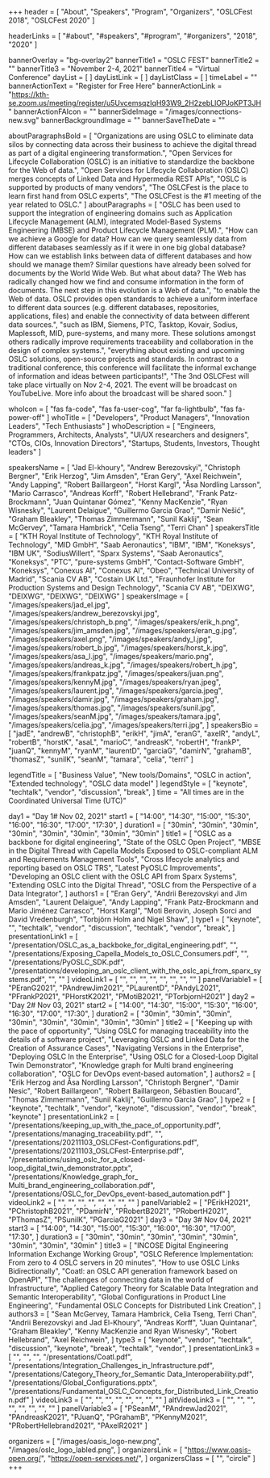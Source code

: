 +++
header = [
  "About",
  "Speakers",
  "Program",
  "Organizers",
  "OSLCFest 2018",
  "OSLCFest 2020"
]

headerLinks = [
  "#about",
  "#speakers",
  "#program",
  "#organizers",
  "2018",
  "2020"
]

bannerOverlay = "bg-overlay2"
bannerTitle1 = "OSLC FEST"
bannerTitle2 = ""
bannerTitle3 = "November 2-4, 2021"
bannerTitle4 = "Virtual Conference"
dayList = [
]
dayListLink = [
]
dayListClass = [
]
timeLabel = ""
bannerActionText = "Register for Free Here"
bannerActionLink = "https://kth-se.zoom.us/meeting/register/u5UvcemsqzIqH93W9_2H2zebLlOPJoKPT3JH"
bannerActionFAIcon = ""
bannerSideImage = "/images/connections-new.svg"
bannerBackgroundImage = ""
bannerSaveTheDate = ""

aboutParagraphsBold = [
  "Organizations are using OSLC to eliminate data silos by connecting data across their business to achieve the digital thread as part of a digital engineering transformation.",
  "Open Services for Lifecycle Collaboration (OSLC) is an initiative to standardize the backbone for the Web of data.",
  "Open Services for Lifecycle Collaboration (OSLC) merges concepts of Linked Data and Hypermedia REST APIs",
  "OSLC is supported by products of many vendors",
  "The OSLCFest is the place to learn first hand from OSLC experts",
  "The OSLCFest is the #1 meeting of the year related to OSLC."
]
aboutParagraphs = [
  "OSLC has been used to support the integration of engineering domains such as Application Lifecycle Management (ALM), integrated Model-Based Systems Engineering (MBSE) and Product Lifecycle Management (PLM).",
  "How can we achieve a Google for data? How can we query seamlessly data from different databases seamlessly as if it were in one big global database? How can we establish links between data of different databases and how should we manage them? Similar questions have already been solved for documents by the World Wide Web. But what about data? The Web has radically changed how we find and consume information in the form of documents. The next step in this evolution is a Web of data.",
  "to enable the Web of data. OSLC provides open standards to achieve a uniform interface to different data sources (e.g. different databases, repositories, applications, files) and enable the connectivity of data between different data sources.",
  "such as IBM, Siemens, PTC, Tasktop, Kovair, Sodius, Maplessoft, MID, pure-systems, and many more. These solutions amongst others radically improve requirements traceability and collaboration in the design of complex systems.",
  "everything about existing and upcoming OSLC solutions, open-source projects and standards. In contrast to a traditional conference, this conference will facilitate the informal exchange of information and ideas between participants!",
  "The 3nd OSLCFest will take place virtually on Nov 2-4, 2021. The event will be broadcast on YouTubeLive. More info about the broadcast will be shared soon."
]

whoIcon = [
  "fas fa-code",
  "fas fa-user-cog",
  "far fa-lightbulb",
  "fas fa-power-off"
]
whoTitle = [
  "Developers",
  "Product Managers",
  "Innovation Leaders",
  "Tech Enthusiasts"
]
whoDescription = [
  "Engineers, Programmers, Architects, Analysts",
  "UI/UX researchers and designers",
  "CTOs, CIOs, Innovation Directors",
  "Startups, Students, Investors, Thought leaders"
]

speakersName = [
  "Jad El-khoury",
  "Andrew Berezovskyi",
  "Christoph Bergner",
  "Erik Herzog",
  "Jim Amsden",
  "Eran Gery",
  "Axel Reichwein",
  "Andy Lapping",
  "Robert Baillargeon",
  "Horst Kargl",
  "Åsa Nordling Larsson",
  "Mario Carrasco",
  "Andreas Korff",
  "Robert Hellebrand",
  "Frank Patz-Brockmann",
  "Juan Quintanar Gómez",
  "Kenny MacKenzie",
  "Ryan Wisnesky",
  "Laurent Delaigue",
  "Guillermo Garcia Grao",
  "Damir Nešić",
  "Graham Bleakley",
  "Thomas Zimmermann",
  "Sunil Kaklij",
  "Sean McGervey",
  "Tamara Hambrick",
  "Celia Tseng",
  "Terri Chan"
]
speakersTitle = [
  "KTH Royal Institute of Technology",
  "KTH Royal Institute of Technology",
  "MID GmbH",
  "Saab Aeronautics",
  "IBM",
  "IBM",
  "Koneksys",
  "IBM UK",
  "SodiusWillert",
  "Sparx Systems",
  "Saab Aeronautics",
  "Koneksys",
  "PTC",
  "pure-systems GmbH",
  "Contact-Software GmbH",
  "Koneksys",
  "Conexus AI",
  "Conexus AI",
  "Obeo",
  "Technical University of Madrid",
  "Scania CV AB",
  "Costain UK Ltd.",
  "Fraunhofer Institute for Production Systems and Design Technology",
  "Scania CV AB",
  "DEIXWG",
  "DEIXWG",
  "DEIXWG",
  "DEIXWG"
]
speakersImage = [
  "/images/speakers/jad_el.jpg",
  "/images/speakers/andrew_berezovskyi.jpg",
  "/images/speakers/christoph_b.png",
  "/images/speakers/erik_h.png",
  "/images/speakers/jim_amsden.jpg",
  "/images/speakers/eran_g.jpg",
  "/images/speakers/axel.png",
  "/images/speakers/andy_l.jpg",
  "/images/speakers/robert_b.jpg",
  "/images/speakers/horst_k.jpg",
  "/images/speakers/asa_l.jpg",
  "/images/speakers/mario.png",
  "/images/speakers/andreas_k.jpg",
  "/images/speakers/robert_h.jpg",
  "/images/speakers/frankpatz.jpg",
  "/images/speakers/juan.png",
  "/images/speakers/kennyM.jpg",
  "/images/speakers/ryan.jpeg",
  "/images/speakers/laurent.jpg",
  "/images/speakers/garcia.jpeg",
  "/images/speakers/damir.jpg",
  "/images/speakers/graham.jpg",
  "/images/speakers/thomas.jpg",
  "/images/speakers/sunil.jpg",
  "/images/speakers/seanM.jpg",
  "/images/speakers/tamara.jpg",
  "/images/speakers/celia.jpg",
  "/images/speakers/terri.jpg",
]
speakersBio = [
  "jadE",
  "andrewB",
  "christophB",
  "erikH",
  "jimA",
  "eranG",
  "axelR",
  "andyL",
  "robertB",
  "horstK",
  "asaL",
  "marioC",
  "andreasK",
  "robertH",
  "frankP",
  "juanQ",
  "kennyM",
  "ryanM",
  "laurentD",
  "garciaG",
  "damirN",
  "grahamB",
  "thomasZ",
  "sunilK",
  "seanM",
  "tamara",
  "celia",
  "terri"
]

legendTitle = [
  "Business Value",
  "New tools/Domains",
  "OSLC in action",
  "Extended technology",
  "OSLC data model"
]
legendStyle = [
  "keynote",
  "techtalk",
  "vendor",
  "discussion",
  "break",
]
time = "All times are in the Coordinated Universal Time (UTC)"

day1 = "Day 1# Nov 02, 2021"
start1 = [
  "14:00",
  "14:30",
  "15:00",
  "15:30",
  "16:00",
  "16:30",
  "17:00",
  "17:30",
]
duration1 = [
  "30min",
  "30min",
  "30min",
  "30min",
  "30min",
  "30min",
  "30min",
  "30min"
]
title1 = [
  "OSLC as a backbone for digital engineering",
  "State of the OSLC Open Project",
  "MBSE in the Digital Thread with Capella Models Exposed to OSLC-compliant ALM and Requirements Management Tools",
  "Cross lifecycle analytics and reporting based on OSLC TRS",
  "Latest PyOSLC Improvements",
  "Developing an OSLC client with the OSLC API from Sparx Systems",
  "Extending OSLC into the Digital Thread",
  "OSLC from the Perspective of a Data Integrator",
]
authors1 = [
  "Eran Gery",
  "Andrii Berezovskyi and Jim Amsden",
  "Laurent Delaigue",
  "Andy Lapping",
  "Frank Patz-Brockmann and Mario Jiménez Carrasco",
  "Horst Kargl",
  "Moti Berovin, Joseph Sorci and David Vredenburgh",
  "Torbjörn Holm and Nigel Shaw",
]
type1 = [
  "keynote",
  "",
  "techtalk",
  "vendor",
  "discussion",
  "techtalk",
  "vendor",
  "break",
]
presentationLink1 = [
  "/presentation/OSLC_as_a_backboke_for_digital_engineering.pdf",
  "",
  "/presentations/Exposing_Capella_Models_to_OSLC_Consumers.pdf",
  "",
  "/presentations/PyOSLC_SDK.pdf",
  "/presentations/developing_an_oslc_client_with_the_oslc_api_from_sparx_systems.pdf",
  "",
  ""
]
videoLink1 = [
  "",
  "",
  "",
  "",
  "",
  "",
  "",
  ""
]
panelVariable1 = [
  "PEranG2021",
  "PAndrewJim2021",
  "PLaurentD",
  "PAndyL2021",
  "PFrankP2021",
  "PHorstK2021",
  "PMotiB2021",
  "PTorbjornH2021"
]
day2 = "Day 2# Nov 03, 2021"
start2 = [
  "14:00",
  "14:30",
  "15:00",
  "15:30",
  "16:00",
  "16:30",
  "17:00",
  "17:30",
]
duration2 = [
  "30min",
  "30min",
  "30min",
  "30min",
  "30min",
  "30min",
  "30min",
  "30min"
]
title2 = [
  "Keeping up with the pace of opportunity",
  "Using OSLC for managing traceability into the details of a software project",
  "Leveraging OSLC and Linked Data for the Creation of Assurance Cases",
  "Navigating Versions in the Enterprise",
  "Deploying OSLC In the Enterprise",
  "Using OSLC for a Closed-Loop Digital Twin Demonstrator",
  "Knowledge graph for Multi brand engineering collaboration",
  "OSLC for DevOps event-based automation",
]
authors2 = [
  "Erik Herzog and Åsa Nordling Larsson",
  "Christoph Bergner",
  "Damir Nesic",
  "Robert Baillargeon",
  "Robert Baillargeon, Sébastien Boucard",
  "Thomas Zimmermann",
  "Sunil Kaklij",
  "Guillermo Garcia Grao",
]
type2 = [
  "keynote",
  "techtalk",
  "vendor",
  "keynote",
  "discussion",
  "vendor",
  "break",
  "keynote"
]
presentationLink2 = [
  "/presentations/keeping_up_with_the_pace_of_opportunity.pdf",
  "/presentations/managing_traceability.pdf",
  "",
  "/presentations/20211103_OSLCFest-Configurations.pdf",
  "/presentations/20211103_OSLCFest-Enterprise.pdf",
  "/presentations/using_oslc_for_a_closed-loop_digital_twin_demonstrator.pptx",
  "/presentations/Knowledge_graph_for_ Multi_brand_engineering_collaboration.pdf",
  "/presentations/OSLC_for_DevOps_event-based_automation.pdf"
]
videoLink2 = [
  "",
  "",
  "",
  "",
  "",
  "",
  "",
  ""
]
panelVariable2 = [
  "PErikH2021",
  "PChristophB2021",
  "PDamirN",
  "PRobertB2021",
  "PRobertH2021",
  "PThomasZ",
  "PSunilK",
  "PGarciaG2021"
]
day3 = "Day 3# Nov 04, 2021"
start3 = [
  "14:00",
  "14:30",
  "15:00",
  "15:30",
  "16:00",
  "16:30",
  "17:00",
  "17:30",
]
duration3 = [
  "30min",
  "30min",
  "30min",
  "30min",
  "30min",
  "30min",
  "30min",
  "30min"
]
title3 = [
  "INCOSE Digital Engineering Information Exchange Working Group",
  "OSLC Reference Implementation: From zero to 4 OSLC servers in 20 minutes",
  "How to use OSLC Links Bidirectionally",
  "Coatl: an OSLC API generation framework based on OpenAPI",
  "The challenges of connecting data in the world of Infrastructure",
  "Applied Category Theory for Scalable Data Integration and Semantic Interoperability",
  "Global Configurations in Product Line Engineering",
  "Fundamental OSLC Concepts for Distributed Link Creation",
]
authors3 = [
  "Sean McGervey, Tamara Hambrick, Celia Tseng, Terri Chan",
  "Andrii Berezovskyi and Jad El-Khoury",
  "Andreas Korff",
  "Juan Quintanar",
  "Graham Bleakley",
  "Kenny MacKenzie and Ryan Wisnesky",
  "Robert Hellebrand",
  "Axel Reichwein",
]
type3 = [
  "keynote",
  "vendor",
  "techtalk",
  "discussion",
  "keynote",
  "break",
  "techtalk",
  "vendor",
]
presentationLink3 = [
  "",
  "",
  "",
  "/presentations/Coatl.pdf",
  "/presentations/Integration_Challenges_in_Infrastructure.pdf",
  "/presentations/Category_Theory_for_Semantic Data_Interoperability.pdf",
  "/presentations/Global_Configurations.pptx",
  "/presentations/Fundamental_OSLC_Concepts_for_Distributed_Link_Creation.pdf"
]
videoLink3 = [
  "",
  "",
  "",
  "",
  "",
  "",
  "",
  ""
]
altVideoLink3 = [
  "",
  "",
  "",
  "",
  "",
  "",
  "",
  ""
]
panelVariable3 = [
  "PSeanM",
  "PAndrewJad2021",
  "PAndreasK2021",
  "PJuanQ",
  "PGrahamB",
  "PKennyM2021",
  "PRobertHellebrand2021",
  "PAxelR2021"
]


organizers = [
    "/images/oasis_logo-new.png",
    "/images/oslc_logo_labled.png",
]
organizersLink = [
    "https://www.oasis-open.org/",
    "https://open-services.net/",
]
organizersClass = [
    "",
    "circle"
]
+++

